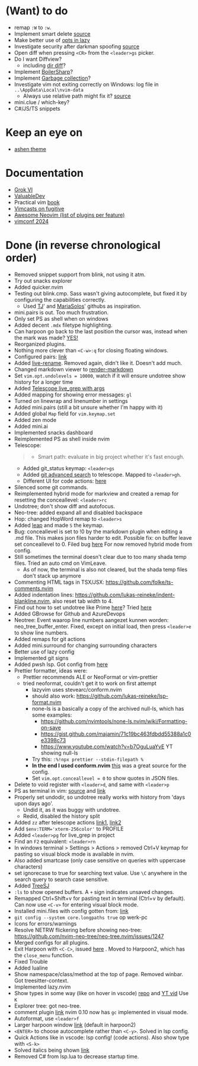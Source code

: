 # (Want) to do

- remap `:W` to `:w`.
- Implement smart delete [source](https://www.reddit.com/r/neovim/comments/1janrmf/smart_delete/)
- Make better use of [opts in lazy](https://www.reddit.com/r/neovim/comments/1j86rgd/cant_get_how_lazynvim_opts_work/)
- Investigate security after darkman spoofing [source](https://www.reddit.com/r/neovim/comments/1j97igm/darkman_spoofing_malware_is_also_found/)
- Open diff when pressing `<CR>` from the `<leader>gs` picker.
- Do I want Diffview?
  - including [dir diff](https://www.reddit.com/r/neovim/comments/1j9ypsl/git_difftool_dirdiff_integration/)?
- Implement [BoilerSharp](https://github.com/DestopLine/boilersharp.nvim)?
- Implement [Garbage collection](https://github.com/Zeioth/garbage-day.nvim?tab=readme-ov-file)?
- Investigate vim not exiting correctly on Windows: log file in `..\AppData\Local\nvim-data`
  - Always use relative path might fix it? [source](https://github.com/neovim/neovim/issues/8587#issuecomment-2576033560)
- mini.clue / which-key?
- C#/JS/TS snippets

# Keep an eye on

- [ashen theme](https://github.com/ficcdaf/ashen.nvim)

# Documentation

- [Grok VI](https://stackoverflow.com/questions/1218390/what-is-your-most-productive-shortcut-with-vim/1220118#1220118)
- [ValuableDev](https://thevaluable.dev/vim-commands-beginner/)
- Practical vim [book](https://www.bol.com/nl/nl/p/practical-vim/9200000090251005/)
- [Vimcasts on fugitive](http://vimcasts.org/categories/git/)
- [Awesome Neovim (list of plugins per feature)](https://github.com/rockerBOO/awesome-neovim?tab=readme-ov-file#terminal-integration)
- [vimconf 2024](https://www.youtube.com/watch?v=TUzdcB_PFJA&list=PLhlaLyAlbLlq9xWf2xm_9p422GgqvATXk)

# Done (in reverse chronological order)

- Removed snippet support from blink, not using it atm.
- Try out snacks explorer
- Added quicker.nvim
- Testing out blink.cmp. Sass wasn't giving autocomplete, but fixed it by configuring the capabilities correctly.
  - Used [TJ](https://github.com/tjdevries/config.nvim/blob/master/lua/custom/plugins/lsp.lua)' and [MariaSolos](https://github.com/MariaSolOs/dotfiles/blob/main/.config/nvim/lua/plugins/lspconfig.lua)' githubs as inspiration.
- mini.pairs is out. Too much frustration.
- Only set PS as shell when on windows
- Added decent `.mdx` filetype highlighting.
- Can harpoon go back to the last position the cursor was, instead when the mark was made? [YES!](https://www.reddit.com/r/neovim/comments/1apuied/harpoon_go_to_last_cursor_position/?rdt=40866)
- Reorganized plugins.
- Nothing more clever than `<C-w>:q` for closing floating windows.
- Configured pairs: [link](https://www.reddit.com/r/neovim/comments/1ha03xn/minipairs_handle_quotes_neigh_pattern_regex/)
- Added [live-rename](https://github.com/saecki/live-rename.nvim). Removed again, didn't like it. Doesn't add much.
- Changed markdown viewer to [render-markdown](https://github.com/MeanderingProgrammer/render-markdown.nvim)
- Set `vim.opt.undolevels = 10000`, watch if it will ensure undotree show history for a longer time
- Added [Telescope live_grep with args](https://github.com/nvim-telescope/telescope-live-grep-args.nvim)
- Added mapping for showing error messages: `gl`
- Turned on linewrap and linenumber in settings
- Added mini.pairs (still a bit unsure whether I'm happy with it)
- Added global `Map` field for `vim.keymap.set`
- Added zen mode
- Added mini.ai
- Implemented snacks dashboard
- Reimplemented PS as shell inside nvim
- Telescope:
  > - Smart path: evaluate in big project whether it's fast enough.
  - Added git_status keymap: `<leader>gs`
  - Added [git advanced search](https://github.com/aaronhallaert/advanced-git-search.nvim) to telescope. Mapped to `<leader>gh`.
  - Different UI for code actions: [here](https://github.com/nvim-telescope/telescope-ui-select.nvim)
- Silenced some git commands.
- Reimplemented hybrid mode for markview and created a remap for resetting the conceallevel: `<leader>rc`
- Undotree; don't show diff and autofocus.
- Neo-tree: added expand all and disabled backspace
- Hop: changed HopWord remap to `<leader>s`
- Added [leap](https://github.com/ggandor/leap.nvim) and made `S` the keymap.
- Bug: conceallevel is set to !0 by the markdown plugin when editing a .md file. This makes json files harder to edit. Possible fix: on buffer leave set conceallevel to 0. Filed bug [here](https://github.com/OXY2DEV/markview.nvim/issues/206) For now removed hybrid mode from config.
- Still sometimes the terminal doesn't clear due to too many shada temp files. Tried an auto cmd on VimLeave.
  - As of now, the terminal is also not cleared, but the shada temp files don't stack up anymore
- Commenting HTML tags in TSX/JSX: https://github.com/folke/ts-comments.nvim
- Added indentation lines: https://github.com/lukas-reineke/indent-blankline.nvim, also reset tab width to 4.
- Find out how to set undotree like Prime [here](https://sidneyliebrand.medium.com/vim-tip-persistent-undo-2fc78a2973a7)? Tried [here](https://www.reddit.com/r/neovim/comments/1fzgnr3/what_do_you_think_about_neo_vim_on_windows/)
- Added GBrowse for Github and AzureDevops
- Neotree: Event waarop line numbers aangezet kunnen worden: neo_tree_buffer_enter. Fixed, except on initial load, then press `<leader>e` to show line numbers.
- Added remaps for git actions
- Added mini.surround for changing surrounding characters
- Better use of lazy config
- Implemented git signs
- Added pwsh lsp. Got config from [here](https://medium.com/@kacpermichta33/powershell-development-in-neovim-23ed44d453b4)
- Prettier formatter, ideas were:
  - Prettier recommends ALE or NeoFormat or vim-prettier
  - tried neoformat, couldn't get it to work on first attempt
    - lazyvim uses stevearc/conform.nvim
    - should also work: https://github.com/lukas-reineke/lsp-format.nvim
    - none-ls is a basically a copy of the archived null-ls, which has some examples:
      - https://github.com/nvimtools/none-ls.nvim/wiki/Formatting-on-save
      - https://gist.github.com/majamin/71c19bc463fdbdd55388a1c0e3398c73
      - https://www.youtube.com/watch?v=b7OguLuaYvE YT showing null-ls
    - Try this: `:%!npx prettier --stdin-filepath %`
    - **In the end I used conform.nvim** [this](https://www.josean.com/posts/neovim-linting-and-formatting) was a great source for the config.
    - Set `vim.opt.conceallevel = 0` to show quotes in JSON files.
- Delete to void register with `<leader>d`, and same with `<leader>p`
- PS as terminal in vim: [source](https://github.com/LazyVim/LazyVim/issues/2151) and [link](https://www.reddit.com/r/neovim/comments/1crdv93/neovim_on_windows_using_windows_terminal_and/)
- Properly set undodir, so undotree really works with history from 'days upon days ago'.
  - Undid it, as it was buggy with undotree.
  - Redid, disabled the history split
- Added `zz` after telescope actions [link1](https://github.com/nvim-telescope/telescope.nvim/issues/2115), [link2](https://www.reddit.com/r/neovim/comments/1dpmlhy/comment/lanjro0/)
- Add `$env:TERM='xterm-256color'` to PROFILE
- Added `<leader>pg` for live_grep in project
- Find an `F2` equivalent: `<leader>rn`
- In windows terminal > Settings > Actions > removed Ctrl+V keymap for pasting so visual block mode is available in nvim.
- Also added smartcase (only case sensitive on queries with uppercase characters)
- set ignorecase to true for searching text value. Use `\C` anywhere in the search query to search case sensitive.
- Added [TreeSJ](https://github.com/Wansmer/treesj)
- `:ls` to show opened buffers. A `+` sign indicates unsaved changes.
- Remapped Ctrl+Shift+v for pasting text in terminal (Ctrl+v by default). Can now use `<C-v>` for entering visual block mode.
- Installed mini.files with config gotten from: [link](https://www.reddit.com/r/neovim/comments/14g36rs/minifiles_navigate_and_manipulate_file_system/)
- `git config --system core.longpaths true` op werk-pc
- Icons for errors/warnings
- Resolve NETRW flickering before showing neo-tree: https://github.com/nvim-neo-tree/neo-tree.nvim/issues/1247
- Merged configs for all plugins.
- Exit Harpoon with `<C-C>`, issued [here](https://github.com/ThePrimeagen/harpoon/issues/609) . Moved to Harpoon2, which has the `close_menu` function.
- Fixed Trouble
- Added lualine
- Show namespace/class/method at the top of page. Removed winbar. Got treesitter-context.
- Implemented lazy.nvim
- Show types in some way (like on hover in vscode) [repo](https://github.com/simrat39/inlay-hints.nvim) and [YT vid](https://www.youtube.com/watch?v=DYaTzkw3zqQ) Use `K`
- Explorer tree: got neo-tree.
- comment plugin [link](https://vi.stackexchange.com/questions/41873/how-to-comment-in-vim#:~:text=Select%20several%20lines%20in%20visual,%2DSlash%20to%20comment%2Funcomment.) nvim 0.10 now has `gc` implemented in visual mode.
- Autoformat, use `<leader>f`
- Larger harpoon window [link](https://www.reddit.com/r/neovim/comments/169zxkn/is_it_possible_to_make_harpoon_open_on_a_bigger/) (default in harpoon2)
- `<ENTER>` to choose autocomplete rather than `<C-y>`. Solved in lsp config.
- Quick Actions like in vscode: lsp config! (code actions). Also show type with `<S-k>`
- Solved italics being shown [link](https://www.reddit.com/r/neovim/comments/1ayub43/disable_all_italics_in_nvim_lazyvim_distro/)
- Removed C# from lsp.lua to decrease startup time.

